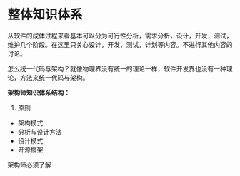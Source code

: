 # 整体知识体系
从软件的成体过程来看基本可以分为可行性分析，需求分析，设计，开发，测试，维护几个阶段。在这里只关心设计，开发，测试，计划等内容。不进行其他内容的讨论。

怎么统一代码与架构？就像物理界没有统一的理论一样，软件开发界也没有一种理论，方法来统一代码与架构。

**架构师知识体系结构：**

1. 原则
- 架构模式
- 分析与设计方法
- 设计模式
- 开源框架

架构师必须了解